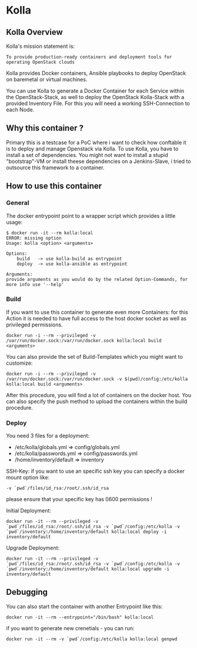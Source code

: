 # Kolla

## Kolla Overview


Kolla's mission statement is:
```
To provide production-ready containers and deployment tools for operating OpenStack clouds
```
Kolla provides Docker containers, Ansible playbooks to deploy OpenStack on baremetal
or virtual machines.

You can use Kolla to generate a Docker Container for each Service within the OpenStack-Stack, as well to deploy the OpenStack Kolla-Stack with a provided Inventory File. For this you will need a working SSH-Connection to each Node.


## Why this container ?
Primary this is a testcase for a PoC where i want to check how conftable it is to deploy and manage Openstack via Kolla.
To use Kolla, you have to install a set of dependencies. You might not want to install a stupid "bootstrap"-VM or install theese dependencies on a Jenkins-Slave, i tried to outsource this framework to a container.

## How to use this container
### General
The docker entrypoint point to a wrapper script which provides a little usage:
```
$ docker run -it --rm kolla:local
ERROR: missing option
Usage: kolla <option> <arguments>

Options:
	build	-> use kolla-build as entrypoint
	deploy	-> use kolla-ansible as entrypoint

Arguments:
provide arguments as you would do by the related Option-Commands, for more info use '--help'
```

### Build
If you want to use this container to generate even more Containers:
for this Action it is needed to have full access to the host docker socket as well as privileged permissions.

```
docker run -i --rm --privileged -v /var/run/docker.sock:/var/run/docker.sock kolla:local build <arguments>
```
You can also provide the set of Build-Templates which you might want to customize:
```
docker run -i --rm --privileged -v /var/run/docker.sock:/var/run/docker.sock -v $(pwd)/config:/etc/kolla kolla:local build <arguments>
```
After this procedure, you will find a lot of containers on the docker host. You can also specify the push method to upload the containers within the build procedure.

### Deploy
You need 3 files for a deployment:

  - /etc/kolla/globals.yml   => config/globals.yml
  - /etc/kolla/passwords.yml => config/passwords.yml
  - /home/inventory/default  => inventory

SSH-Key:
if you want to use an specific ssh key you can specify a docker mount option like: 
```
-v `pwd`/files/id_rsa:/root/.ssh/id_rsa
```
please ensure that your specific key has 0600 permissions !


Initial Deployment:
```
docker run -it --rm --privileged -v `pwd`/files/id_rsa:/root/.ssh/id_rsa -v `pwd`/config:/etc/kolla -v `pwd`/inventory:/home/inventory/default kolla:local deploy -i inventory/default
```

Upgrade Deployment:
```
docker run -it --rm --privileged -v `pwd`/files/id_rsa:/root/.ssh/id_rsa -v `pwd`/config:/etc/kolla -v `pwd`/inventory:/home/inventory/default kolla:local upgrade -i inventory/default
```

## Debugging
You can also start the container with another Entrypoint like this:
```
docker run -it --rm --entrypoint="/bin/bash" kolla:local
```

if you want to generate new crenetials - you can run:
```
docker run -it --rm -v `pwd`/config:/etc/kolla kolla:local genpwd
```
